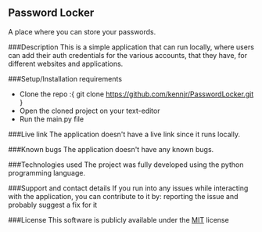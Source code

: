## Password Locker
A place where you can store your passwords.

###Description
This is a simple application that can run locally, where users can add their auth credentials for the various accounts, that they have, for different websites and applications.

###Setup/Installation requirements
* Clone the repo :{ git clone https://github.com/kennjr/PasswordLocker.git }
* Open the cloned project on your text-editor
* Run the main.py file

###Live link
The application doesn't have a live link since it runs locally.

###Known bugs
The application doesn't have any known bugs.

###Technologies used
The project was fully developed using the python programming language.

###Support and contact details
If you run into any issues while interacting with the application, you can contribute to it by: reporting the issue and probably suggest a fix for it

###License
This software is publicly available under the [MIT](LICENSE) license